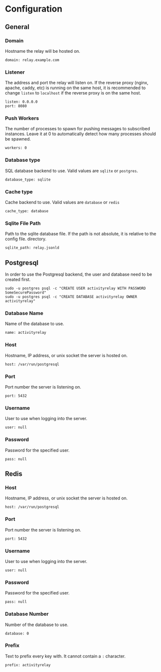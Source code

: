 # Configuration

## General

### Domain

Hostname the relay will be hosted on.

	domain: relay.example.com


### Listener

The address and port the relay will listen on. If the reverse proxy (nginx, apache, caddy, etc)
is running on the same host, it is recommended to change `listen` to `localhost` if the reverse
proxy is on the same host.

	listen: 0.0.0.0
	port: 8080


### Push Workers

The number of processes to spawn for pushing messages to subscribed instances. Leave it at 0 to
automatically detect how many processes should be spawned.

	workers: 0


### Database type

SQL database backend to use. Valid values are `sqlite` or `postgres`.

	database_type: sqlite


### Cache type

Cache backend to use. Valid values are `database` or `redis`

	cache_type: database


### Sqlite File Path

Path to the sqlite database file. If the path is not absolute, it is relative to the config file.
directory.

	sqlite_path: relay.jsonld


## Postgresql

In order to use the Postgresql backend, the user and database need to be created first.

	sudo -u postgres psql -c "CREATE USER activityrelay WITH PASSWORD SomeSecurePassword"
	sudo -u postgres psql -c "CREATE DATABASE activityrelay OWNER activityrelay"


### Database Name

Name of the database to use.

	name: activityrelay


### Host

Hostname, IP address, or unix socket the server is hosted on.

	host: /var/run/postgresql


### Port

Port number the server is listening on.

	port: 5432


### Username

User to use when logging into the server.

	user: null


### Password

Password for the specified user.

	pass: null


## Redis

### Host

Hostname, IP address, or unix socket the server is hosted on.

	host: /var/run/postgresql


### Port

Port number the server is listening on.

	port: 5432


### Username

User to use when logging into the server.

	user: null


### Password

Password for the specified user.

	pass: null


### Database Number

Number of the database to use.

	database: 0


### Prefix

Text to prefix every key with. It cannot contain a `:` character.

	prefix: activityrelay
